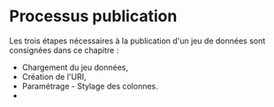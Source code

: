 # Processus publication

Les trois étapes nécessaires à la publication d'un jeu de données sont consignées dans ce chapitre :

* Chargement du jeu données,
* Création de l'URI,
* Paramétrage - Stylage des colonnes.
* 



